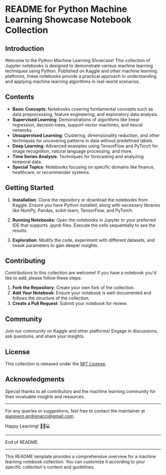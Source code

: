 # README for Python Machine Learning Showcase Notebook Collection

## Introduction

Welcome to the Python Machine Learning Showcase! This collection of Jupyter notebooks is designed to demonstrate various machine learning techniques using Python. Published on Kaggle and other machine learning platforms, these notebooks provide a practical approach to understanding and applying machine learning algorithms in real-world scenarios.

## Contents

- **Basic Concepts**: Notebooks covering fundamental concepts such as data preprocessing, feature engineering, and exploratory data analysis.
- **Supervised Learning**: Demonstrations of algorithms like linear regression, decision trees, support vector machines, and neural networks.
- **Unsupervised Learning**: Clustering, dimensionality reduction, and other techniques for uncovering patterns in data without predefined labels.
- **Deep Learning**: Advanced examples using TensorFlow and PyTorch for image recognition, natural language processing, and more.
- **Time Series Analysis**: Techniques for forecasting and analyzing temporal data.
- **Special Topics**: Notebooks focusing on specific domains like finance, healthcare, or recommender systems.

## Getting Started

1. **Installation**: Clone the repository or download the notebooks from Kaggle. Ensure you have Python installed, along with necessary libraries like NumPy, Pandas, scikit-learn, TensorFlow, and PyTorch.

2. **Running Notebooks**: Open the notebooks in Jupyter or your preferred IDE that supports .ipynb files. Execute the cells sequentially to see the results.

3. **Exploration**: Modify the code, experiment with different datasets, and tweak parameters to gain deeper insights.

## Contributing

Contributions to this collection are welcome! If you have a notebook you'd like to add, please follow these steps:

1. **Fork the Repository**: Create your own fork of the collection.
2. **Add Your Notebook**: Ensure your notebook is well-documented and follows the structure of the collection.
3. **Create a Pull Request**: Submit your notebook for review.

## Community

Join our community on Kaggle and other platforms! Engage in discussions, ask questions, and share your insights.

## License

This collection is released under the [MIT License](https://opensource.org/licenses/MIT).

## Acknowledgments

Special thanks to all contributors and the machine learning community for their invaluable insights and resources.

---

For any queries or suggestions, feel free to contact the maintainer at [gianpiero.andrenacci@gmail.com](mailto:gianpiero.andrenacci@gmail.com).

Happy Learning! 🚀🧠💻

---

End of README.

---

This README template provides a comprehensive overview for a machine learning notebook collection. You can customize it according to your specific collection's content and guidelines.
